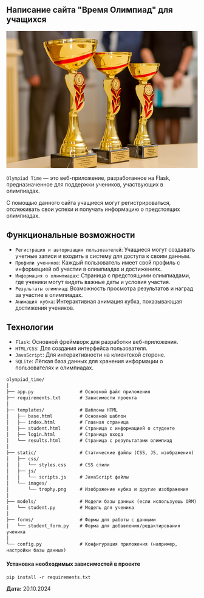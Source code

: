 ## Написание сайта "Время Олимпиад" для учащихся

![time_olympiad](time_olympiad.png)

`Olympiad Time` — это веб-приложение, разработанное на Flask, предназначенное для поддержки учеников, участвующих в олимпиадах.

С помощью данного сайта учащиеся могут регистрироваться, отслеживать свои успехи и получать информацию о предстоящих олимпиадах.

## Функциональные возможности

- `Регистрация и авторизация пользователей`: Учащиеся могут создавать учетные записи и входить в систему для доступа к своим данным.
- `Профили учеников`: Каждый пользователь имеет свой профиль с информацией об участии в олимпиадах и достижениях.
- `Информация о олимпиадах`: Страница с предстоящими олимпиадами, где ученики могут видеть важные даты и условия участия.
- `Результаты олимпиад`: Возможность просмотра результатов и наград за участие в олимпиадах.
- `Анимация кубка`: Интерактивная анимация кубка, показывающая достижения учеников.

## Технологии

- `Flask`: Основной фреймворк для разработки веб-приложения.
- `HTML/CSS`: Для создания интерфейса пользователя.
- `JavaScript`: Для интерактивности на клиентской стороне.
- `SQLite`: Лёгкая база данных для хранения информации о пользователях и олимпиадах.

```
olympiad_time/
│
├── app.py                 # Основной файл приложения
├── requirements.txt       # Зависимости проекта
│
├── templates/             # Шаблоны HTML
│   ├── base.html          # Основной шаблон
│   ├── index.html         # Главная страница
│   ├── student.html       # Страница с информацией о студенте
│   ├── login.html         # Страница входа
│   └── results.html       # Страница с результатами олимпиад
│
├── static/                # Статические файлы (CSS, JS, изображения)
│   ├── css/
│   │   └── styles.css     # CSS стили
│   ├── js/
│   │   └── scripts.js     # JavaScript файлы
│   └── images/
│       └── trophy.png     # Изображение кубка и другие изображения
│
├── models/                # Модели базы данных (если используешь ORM)
│   └── student.py         # Модель для ученика
│
├── forms/                 # Формы для работы с данными
│   └── student_form.py    # Форма для добавления/редактирования ученика
│
└── config.py              # Конфигурация приложения (например, настройки базы данных)
```

#### Установка необходимых зависимостей в проекте

```
pip install -r requirements.txt
```

**Дата:** 20.10.2024
